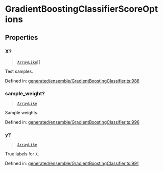 # GradientBoostingClassifierScoreOptions

## Properties

### X?

> [`ArrayLike`](../types/ArrayLike.md)[]

Test samples.

Defined in:  [generated/ensemble/GradientBoostingClassifier.ts:986](https://github.com/transitive-bullshit/scikit-learn-ts/blob/b59c1ff/packages/sklearn/src/generated/ensemble/GradientBoostingClassifier.ts#L986)

### sample\_weight?

> [`ArrayLike`](../types/ArrayLike.md)

Sample weights.

Defined in:  [generated/ensemble/GradientBoostingClassifier.ts:996](https://github.com/transitive-bullshit/scikit-learn-ts/blob/b59c1ff/packages/sklearn/src/generated/ensemble/GradientBoostingClassifier.ts#L996)

### y?

> [`ArrayLike`](../types/ArrayLike.md)

True labels for `X`.

Defined in:  [generated/ensemble/GradientBoostingClassifier.ts:991](https://github.com/transitive-bullshit/scikit-learn-ts/blob/b59c1ff/packages/sklearn/src/generated/ensemble/GradientBoostingClassifier.ts#L991)
